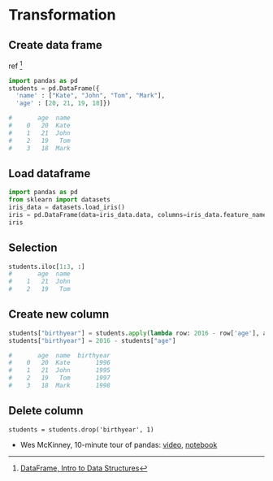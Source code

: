 # Transformation

## Create data frame

ref [^1]

```python
import pandas as pd
students = pd.DataFrame({
  'name' : ["Kate", "John", "Tom", "Mark"],
  'age' : [20, 21, 19, 18]})

#       age  name
#    0   20  Kate
#    1   21  John
#    2   19   Tom
#    3   18  Mark
```

## Load dataframe

```python
import pandas as pd
from sklearn import datasets
iris_data = datasets.load_iris()
iris = pd.DataFrame(data=iris_data.data, columns=iris_data.feature_names)
iris
```

## Selection

```python
students.iloc[1:3, :]
#       age  name
#    1   21  John
#    2   19   Tom
```

## Create new column

```python
students["birthyear"] = students.apply(lambda row: 2016 - row['age'], axis=1)
students["birthyear"] = 2016 - students["age"]

#       age  name  birthyear
#    0   20  Kate       1996
#    1   21  John       1995
#    2   19   Tom       1997
#    3   18  Mark       1998
```

## Delete column

```
students = students.drop('birthyear', 1)
```

* Wes McKinney, 10-minute tour of pandas: [video](https://vimeo.com/59324550), [notebook](nbviewer.ipython.org/urls/gist.github.com/wesm/4757075/raw/a72d3450ad4924d0e74fb57c9f62d1d895ea4574/PandasTour.ipynb)

[^1]: [DataFrame, Intro to Data Structures](http://pandas.pydata.org/pandas-docs/stable/dsintro.html#dataframe)